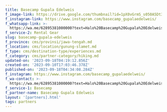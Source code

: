 ```yaml
---
title: Basecamp Gupala Edelweis
f_image-link: https://drive.google.com/thumbnail?id=1pX0vGrmS_s050A5Dt3m9tRkzFH1WivOl
f_instagram-link: https://www.instagram.com/basecamp_gupalaedelweis/
f_whatsapp-link: >-
  https://wa.me/62895381000000?text=Halo%20Basecamp%20Gupala%20Edelweis,%20saya%20dapat%20info%20dari%20@loocale.id%20dan%20punya%20pertanyaan
f_service-2: Rental Gear
slug: basecamp-gupala-edelweis
f_province: cms/provinsi/jawa-tengah.md
f_location: cms/location/gunung-slamet.md
f_type: cms/destination-type/experiences.md
f_category: cms/partner-category/hiking.md
updated-on: '2023-09-18T04:19:12.856Z'
created-on: '2023-09-10T17:03:46.378Z'
published-on: '2023-09-18T04:34:08.284Z'
f_instagram: https://www.instagram.com/basecamp_gupalaedelweis/
f_wa-contact: >-
  https://wa.me/62895381000000?text=Halo%20Basecamp%20Gupala%20Edelweis,%20saya%20dapat%20info%20dari%20@loocale.id%20dan%20punya%20pertanyaan
f_service-1: Basecamp
f_partner-name: Basecamp Gupala Edelweis
layout: '[partners].html'
tags: partners
---
```



